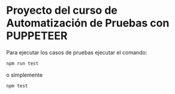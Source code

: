 # Proyecto del curso  de Automatización de Pruebas con PUPPETEER

Para ejecutar los casos de pruebas ejecutar el comando:

```sh
npm run test
```
o símplemente
```sh
npm test
```